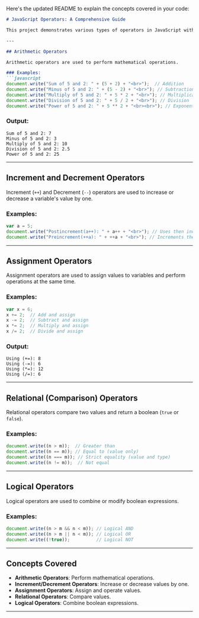 Here's the updated README to explain the concepts covered in your code:

```markdown
# JavaScript Operators: A Comprehensive Guide

This project demonstrates various types of operators in JavaScript with examples. Operators are symbols or keywords used to perform operations on variables and values.

---

## Arithmetic Operators

Arithmetic operators are used to perform mathematical operations.

### Examples:
```javascript
document.write("Sum of 5 and 2: " + (5 + 2) + "<br>");  // Addition
document.write("Minus of 5 and 2: " + (5 - 2) + "<br>"); // Subtraction
document.write("Multiply of 5 and 2: " + 5 * 2 + "<br>"); // Multiplication
document.write("Division of 5 and 2: " + 5 / 2 + "<br>"); // Division
document.write("Power of 5 and 2: " + 5 ** 2 + "<br><br>"); // Exponentiation
```

### Output:
```
Sum of 5 and 2: 7
Minus of 5 and 2: 3
Multiply of 5 and 2: 10
Division of 5 and 2: 2.5
Power of 5 and 2: 25
```

---

## Increment and Decrement Operators

Increment (`++`) and Decrement (`--`) operators are used to increase or decrease a variable's value by one.

### Examples:
```javascript
var a = 5; 
document.write("Postincrement(a++): " + a++ + "<br>"); // Uses then increments
document.write("Preincrement(++a): " + ++a + "<br>"); // Increments then uses
```

---

## Assignment Operators

Assignment operators are used to assign values to variables and perform operations at the same time.

### Examples:
```javascript
var x = 6;
x += 2;  // Add and assign
x -= 2;  // Subtract and assign
x *= 2;  // Multiply and assign
x /= 2;  // Divide and assign
```

### Output:
```
Using (+=): 8
Using (-=): 6
Using (*=): 12
Using (/=): 6
```

---

## Relational (Comparison) Operators

Relational operators compare two values and return a boolean (`true` or `false`).

### Examples:
```javascript
document.write((n > m));  // Greater than
document.write((n == m)); // Equal to (value only)
document.write((n === m)); // Strict equality (value and type)
document.write((n != m));  // Not equal
```

---

## Logical Operators

Logical operators are used to combine or modify boolean expressions.

### Examples:
```javascript
document.write((n > m && n < m)); // Logical AND
document.write((n > m || n < m)); // Logical OR
document.write((!true));          // Logical NOT
```

---


## Concepts Covered

- **Arithmetic Operators**: Perform mathematical operations.
- **Increment/Decrement Operators**: Increase or decrease values by one.
- **Assignment Operators**: Assign and operate values.
- **Relational Operators**: Compare values.
- **Logical Operators**: Combine boolean expressions.

---

